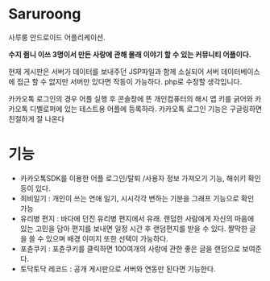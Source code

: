 # Saruroong


사루룽 안드로이드 어플리케이션.

**수지 쥠니 이쓰 3명이서 만든 사랑에 관해 몰래 이야기 할 수 있는 커뮤니티 어플이다.**

현재 게시판은 서버가 데이터를 보내주던 JSP파일과 함께 소실되어 서버 데이터베이스에 접근 할 수 없지만 서버만 있다면 작동이 가능하다. php로 수정할 생각입니다.

카카오톡 로그인의 경우 어플 실행 후 콘솔창에 뜬 개인컴퓨터의 해시 앱 키를 긁어와 카카오톡 디벨로퍼에 있는 테스트용 어플에 등록하라. 카카오톡 로그인 기능은 구글링하면 친절하게 잘 나온다




# 기능 

- 카카오톡SDK를 이용한 어플 로그인/탈퇴 /사용자 정보 가져오기 기능, 해쉬키 확인 등이 있다.
- 희비일기 : 개인이 쓰는 연애 일기, 시시각각 변하는 기분을 그래프 기능으로 확인 가능
- 유리병 편지 : 바다에 던진 유리병 편지에서 유래.
랜덤한 사람에게 자신의 마음에 있는 고민을 담아 편지를 보내면 일정 시간 후 랜덤편지를 받을 수 있다.
짤막한 글을 쓸 수 있으며 배경 이미지 또한 선택이 가능하다.
- 포츈쿠키 : 포츈쿠키를 클릭하면 100여개의  사랑에 관한 좋은 글을 랜덤으로 보여준다. 
- 토닥토닥 레코드 : 공개 게시판으로 서버와 연동만 된다면 기능한다.
